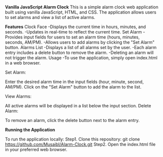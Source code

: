 **Vanilla JavaScript Alarm Clock**
This is a simple alarm clock web application built using vanilla JavaScript, HTML, and CSS. The application allows users to set alarms and view a list of active alarms.

**Features**
Clock Face
 -Displays the current time in hours, minutes, and seconds.
 -Updates in real-time to reflect the current time.
Set Alarm
 -Provides input fields for users to set an alarm time (hours, minutes, seconds, AM/PM).
 -Allows users to add alarms by clicking the "Set Alarm" button.
Alarms List
 -Displays a list of all alarms set by the user.
 -Each alarm entry includes a delete button to remove the alarm.
 -Deleting an alarm will not trigger the alarm.
Usage
 -To use the application, simply open index.html in a web browser.

Set Alarm:

Enter the desired alarm time in the input fields (hour, minute, second, AM/PM).
Click on the "Set Alarm" button to add the alarm to the list.

View Alarms:

All active alarms will be displayed in a list below the input section.
Delete Alarm:

To remove an alarm, click the delete button next to the alarm entry.

**Running the Application**

To run the application locally:
  Step1. Clone this repository: git clone https://github.com/MusaibI/Alarm-Clock.git
  Step2. Open the index.html file in your preferred web browser.

